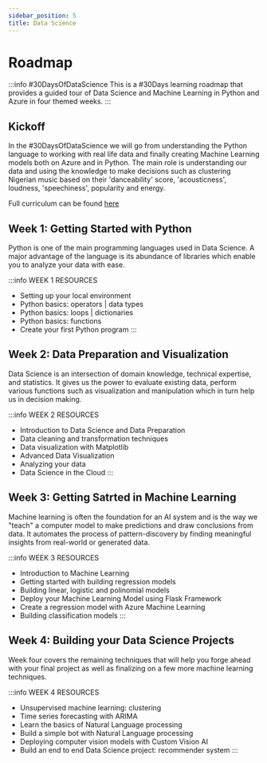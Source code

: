 ```yaml
---
sidebar_position: 5
title: Data Science
---
```


# Roadmap
:::info #30DaysOfDataScience
This is a #30Days learning roadmap that provides a guided tour of Data Science and Machine Learning in Python and Azure in four themed weeks.
:::
## Kickoff 
In the #30DaysOfDataScience we will go from understanding the Python language to working with real life data and finally creating Machine Learning models both on Azure and in Python. The main role is understanding our data and using the knowledge to make decisions such as clustering Nigerian music based on their 'danceability' score, 'acousticness', loudness, 'speechiness', popularity and energy. 

Full curriculum can be found [here](https://techcommunity.microsoft.com/t5/educator-developer-blog/data-science-and-machine-learning-curriculum/ba-p/3503610)

## Week 1: Getting Started with Python
Python is one of the main programming languages used in Data Science. A major advantage of the language is its abundance of libraries which enable you to analyze your data with ease.

:::info WEEK 1 RESOURCES
* Setting up your local environment
* Python basics: operators | data types
* Python basics: loops | dictionaries
* Python basics: functions
* Create your first Python program
:::

## Week 2: Data Preparation and Visualization
Data Science is an intersection of domain knowledge, technical expertise, and statistics. It gives us the power to evaluate existing data, perform various functions such as visualization and manipulation which in turn help us in decision making. 

:::info WEEK 2 RESOURCES
* Introduction to Data Science and Data Preparation
* Data cleaning and transformation techniques
* Data visualization with Matplotlib
* Advanced Data Visualization
* Analyzing your data
* Data Science in the Cloud
:::

## Week 3: Getting Satrted in Machine Learning
Machine learning is often the foundation for an AI system and is the way we "teach" a computer model to make predictions and draw conclusions from data. It automates the process of pattern-discovery by finding meaningful insights from real-world or generated data.

:::info WEEK 3 RESOURCES
* Introduction to Machine Learning
* Getting started with building regression models
* Building linear, logistic and polinomial models
* Deploy your Machine Learning Model using Flask Framework
* Create a regression model with Azure Machine Learning
* Building classification models
:::

## Week 4: Building your Data Science Projects
Week four covers the remaining techniques that will help you forge ahead with your final project as well as finalizing on a few more machine learning techniques.

:::info WEEK 4 RESOURCES
* Unsupervised machine learning: clustering
* Time series forecasting with ARIMA
* Learn the basics of Natural Language processing
* Build a simple bot with Natural Language processing
* Deploying computer vision models with Custom Vision AI
* Build an end to end Data Science project: recommender system
:::

